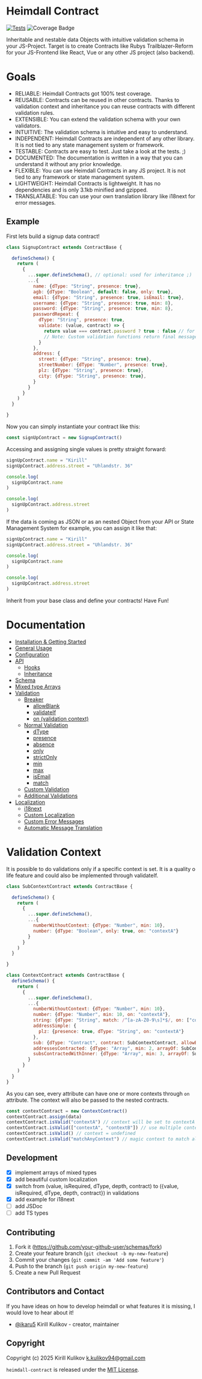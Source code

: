 # Heimdall Contract

[![Tests](https://github.com/ikaru5/heimdall-contract/actions/workflows/test.yml/badge.svg)](https://github.com/ikaru5/heimdall-contract/actions/workflows/test.yml)
![Coverage Badge](./coverage-badge.svg)

Inheritable and nestable data Objects with intuitive validation schema in your JS-Project.
Target is to create Contracts like Rubys Trailblazer-Reform for your JS-Frontend like React, Vue or any other JS project (also backend).

# Goals
- RELIABLE: Heimdall Contracts got 100% test coverage.
- REUSABLE: Contracts can be reused in other contracts. Thanks to validation context and inheritance you can reuse contracts with different validation rules.
- EXTENSIBLE: You can extend the validation schema with your own validators.
- INTUITIVE: The validation schema is intuitive and easy to understand.
- INDEPENDENT: Heimdall Contracts are independent of any other library. It is not tied to any state management system or framework.
- TESTABLE: Contracts are easy to test. Just take a look at the tests. ;)
- DOCUMENTED: The documentation is written in a way that you can understand it without any prior knowledge.
- FLEXIBLE: You can use Heimdall Contracts in any JS project. It is not tied to any framework or state management system.
- LIGHTWEIGHT: Heimdall Contracts is lightweight. It has no dependencies and is only 3.1kb minified and gzipped.
- TRANSLATABLE: You can use your own translation library like i18next for error messages.

## Example

First lets build a signup data contract!

```Javascript
class SignupContract extends ContractBase {

  defineSchema() {
    return (
      {
        ...super.defineSchema(), // optional: used for inheritance ;)
        ...{
          name: {dType: "String", presence: true},
          agb: {dType: "Boolean", default: false, only: true},
          email: {dType: "String", presence: true, isEmail: true},
          username: {dType: "String", presence: true, min: 8},
          password: {dType: "String", presence: true, min: 8},
          passwordRepeat: {
            dType: "String", presence: true,
            validate: (value, contract) => {
              return value === contract.password ? true : false // for custom error message return string instead of false. 
              // Note: Custom validation functions return final messages and are not automatically translated
            }
          },
          address: {
            street: {dType: "String", presence: true},
            streetNumber: {dType: "Number", presence: true},
            plz: {dType: "String", presence: true},
            city: {dType: "String", presence: true},
          }
        }
      }
    )
  }

}
```

Now you can simply instantiate your contract like this:

```Javascript
const signUpContract = new SignupContract()
```

Accessing and assigning single values is pretty straight forward:

```Javascript
signUpContract.name = "Kirill"
signUpContract.address.street = "Uhlandstr. 36"

console.log(
  signUpContract.name
)

console.log(
  signUpContract.address.street
)
```

If the data is coming as JSON or as an nested Object
from your API or State Management System for example,
you can assign it like that:

```Javascript
signUpContract.name = "Kirill"
signUpContract.address.street = "Uhlandstr. 36"

console.log(
  signUpContract.name
)

console.log(
  signUpContract.address.street
)
```

Inherit from your base class and define your contracts! Have Fun!

# Documentation

- [Installation & Getting Started](doc/getting_started.md)
- [General Usage](doc/general_usage.md)
- [Configuration](doc/configuration.md)
- [API](doc/api.md)
  - [Hooks](doc/api.md#hooks)
  - [Inheritance](doc/api.md#inheritance)
- [Schema](doc/schema.md)
- [Mixed type Arrays](doc/mixed_type_arrays.md)
- [Validation](doc/validation.md)
    - [Breaker](doc/validation.md#validation-breakers)
        - [allowBlank](doc/validation/allowBlank.md)
        - [validateIf](doc/validation/validateIf.md)
        - [on (validation context)](doc/validation/on.md)
    - [Normal Validation](doc/validation.md#normal-validations)
        - [dType](doc/validation/dType.md)
        - [presence](doc/validation/presence.md)
        - [absence](doc/validation/absence.md)
        - [only](doc/validation/only.md)
        - [strictOnly](doc/validation/strictOnly.md)
        - [min](doc/validation/min.md)
        - [max](doc/validation/max.md)
        - [isEmail](doc/validation/isEmail.md)
        - [match](doc/validation/match.md)
    - [Custom Validation](doc/validation/validate.md)
    - [Additional Validations](doc/validation/additionalValidations.md)
- [Localization](doc/localization.md)
    - [i18next](doc/localization.md#i18next)
    - [Custom Localization](doc/localization.md#custom-localization-method)
    - [Custom Error Messages](doc/localization.md#custom-error-messages)
    - [Automatic Message Translation](doc/localization.md#automatic-message-translation)



# Validation Context

It is possible to do validations only if a specific context is set.
It is a quality o life feature and could also be implemented through validateIf.

```Javascript
class SubContextContract extends ContractBase {

  defineSchema() {
    return (
      {
        ...super.defineSchema(),
        ...{
          numberWithoutContext: {dType: "Number", min: 10},
          number: {dType: "Boolean", only: true, on: "contextA"}
        }
      }
    )
  }

}

class ContextContract extends ContractBase {
  defineSchema() {
    return (
      {
        ...super.defineSchema(),
        ...{
          numberWithoutContext: {dType: "Number", min: 10},
          number: {dType: "Number", min: 10, on: "contextA"},
          string: {dType: "String", match: /^[a-zA-Z0-9\s]*$/, on: ["contextA", "contextB"]},
          addressSimple: {
            plz: {presence: true, dType: "String", on: "contextA"}
          },
          sub: {dType: "Contract", contract: SubContextContract, allowBlank: false, on: "contextB"},
          addressesContracted: {dType: "Array", min: 2, arrayOf: SubContextContract, allowBlank: false, on: "contextB"}, // this context will skip only outer validations like "min: 2" in this example
          subsContractedWithInner: {dType: "Array", min: 3, arrayOf: SubContextContract, allowBlank: false, on: "contextB", innerValidate: {on: "contextB"}} // use innerValidate to skip validations of nested contract
        }
      }
    )
  }
}
```

As you can see, every attribute can have one or more contexts through `on` attribute.
The context will also be passed to the nested contracts.

```Javascript
const contextContract = new ContextContract()
contextContract.assign(data)
contextContract.isValid("contextA") // context will be set to contextA
contextContract.isValid(["contextA", "contextB"]) // use multiple contexts
contextContract.isValid() // context = undefined
contextContract.isValid("matchAnyContext") // magic context to match all contexts
```

## Development

- [x] implement arrays of mixed types
- [x] add beautiful custom localization
- [x] switch from (value, isRequired, dType, depth, contract) to ({value, isRequired, dType, depth, contract}) in validations
- [x] add example for i18next
- [ ] add JSDoc
- [ ] add TS types

## Contributing

1. Fork it (<https://github.com/your-github-user/schemas/fork>)
2. Create your feature branch (`git checkout -b my-new-feature`)
3. Commit your changes (`git commit -am 'Add some feature'`)
4. Push to the branch (`git push origin my-new-feature`)
5. Create a new Pull Request

## Contributors and Contact

If you have ideas on how to develop heimdall or what features it is missing, I would love to hear about it!

- [@ikaru5](https://github.com/ikaru5) Kirill Kulikov - creator, maintainer

## Copyright

Copyright (c) 2025 Kirill Kulikov <k.kulikov94@gmail.com>

`heimdall-contract` is released under the [MIT License](http://www.opensource.org/licenses/MIT).